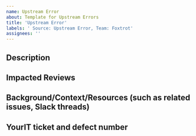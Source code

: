 ```yaml
---
name: Upstream Error
about: Template for Upstream Errors
title: 'Upstream Error'
labels: ' Source: Upstream Error, Team: Foxtrot'
assignees: ''
---
```



## Description

## Impacted Reviews

## Background/Context/Resources (such as related issues, Slack threads)

## YourIT ticket and defect number
<!-- If possible, please automatically connect the "Upstream Error" epic' -->